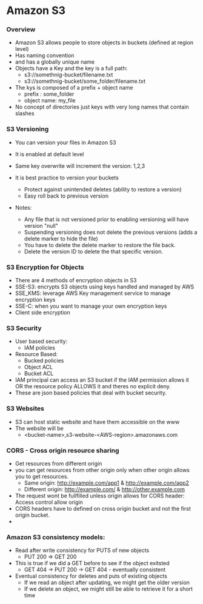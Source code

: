 # Amazon S3

### Overview 

* Amazon S3 allows people to store objects in buckets \(defined at region level\) 
* Has naming convention
* and has a globally unique name
* Objects have a Key and the key is a full path:
  * s3://somethnig-bucket/filename.txt
  * s3://somethnig-bucket/some\_folder/filename.txt
* The kys is composed of a prefix + object name
  * prefix : some\_folder
  * object name: my\_file
* No concept of directories just keys with very long names that contain slashes



### S3 Versioning

* You can version your files in Amazon S3
* It is enabled at default level 
* Same key overwrite will increment the version: 1,2,3
* It is best practice to version your buckets 
  * Protect against unintended deletes \(ability to restore a version\)
  * Easy roll back to previous version
* Notes:

  * Any file that is not versioned prior to enabling versioning will have version "null"
  * Suspending versioning does not delete the previous versions \(adds a delete marker to hide the file\)
  * You have to delete the delete marker to restore the file back.
  * Delete the version ID to delete the that specific version.

### S3 Encryption for Objects

* There are 4 methods of encryption objects in S3
* SSE-S3: encrypts S3 objects using keys handled and managed by AWS
* SSE\_KMS: leverage AWS Key management service to manage encryption keys
* SSE-C: when you want to manage your own encryption keys
* Client side encryption



### S3 Security

* User based security:
  * IAM policies
* Resource Based:
  * Bucked policies
  * Object ACL
  * Bucket ACL
* IAM principal can access an S3 bucket if the IAM permission allows it OR the resource policy ALLOWS it and theres no explicit deny.
* These are json based policies that deal with bucket security.

### S3 Websites

* S3 can host static website and have them accessible on the www
* The website will be 
  * &lt;bucket-name&gt;,s3-website-&lt;AWS-region&gt;.amazonaws.com

### CORS - Cross origin resource sharing

* Get resources from different origin
* you can get resources from other origin only when other origin allows you to get resources.
  * Same origin: http://example.com/app1 & http://example.com/app2
  * Different origin: http://example.com/ & http://other.example.com
* The request wont be fullfilled unless origin allows for CORS header: Access control allow origin
* CORS headers have to defined on cross origin bucket and not the first origin bucket.
* 
### Amazon S3 consistency models:

* Read after write consistency for PUTS of new objects
  * PUT 200 =&gt; GET 200
* This is true if we did a GET before to see if the object exitsted
  * GET 404 -&gt; PUT 200 -&gt; GET 404 - eventually consistent
* Eventual consistency for deletes and puts of existing objects
  * If we read an object after updating, we might get the older version
  * If we delete an object, we might still be able to retrieve it for a short time

